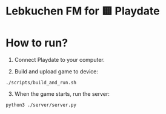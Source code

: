 # Lebkuchen FM for 🟨 Playdate

# How to run?
1. Connect Playdate to your computer.

2. Build and upload game to device:
```
./scripts/build_and_run.sh
```

3. When the game starts, run the server:
```
python3 ./server/server.py
```
